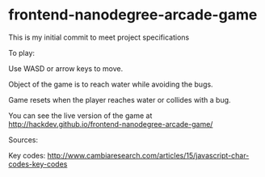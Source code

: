 frontend-nanodegree-arcade-game
===============================

This is my initial commit to meet project specifications

To play:

Use WASD or arrow keys to move.

Object of the game is to reach water while avoiding the bugs.

Game resets when the player reaches water or collides with a bug.

You can see the live version of the game at http://hackdev.github.io/frontend-nanodegree-arcade-game/





Sources:

Key codes: http://www.cambiaresearch.com/articles/15/javascript-char-codes-key-codes
